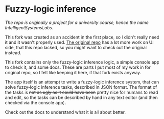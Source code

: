# Fuzzy-logic inference

_The repo is originally a project for a university course, hence the name IntelligentSystemsLabs._

This fork was created as an accident in the first place,
so I didn't really need it and it wasn't properly used.
[The original repo](https://github.com/Jeanosis/IntelligentSystemsLabs)
has a lot more work on UI side, that this repo lacked,
so you might want to check out the original instead.

This fork contains only the fuzzy-logic inference logic,
a simple console app to check it, and some docs.
These are parts I put most of my work in for original repo,
so I felt like keeping it here, if that fork exists anyway.

The app itself is an attempt to write a fuzzy-logic inference
system, that can solve fuzzy-logic inference tasks,
described in JSON format. The format of the tasks is
~~not as ugly as it could have been~~ pretty nice for
humans to read and edit, so the tasks can be described
by hand in any text editor (and then checked via the console app).

Check out the docs to understand what it is all about better.

